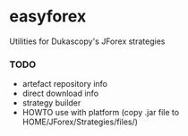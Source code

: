 # easyforex
Utilities for Dukascopy's JForex strategies

### TODO
- artefact repository info
- direct download info 
- strategy builder
- HOWTO use with platform (copy .jar file to HOME/JForex/Strategies/files/)
